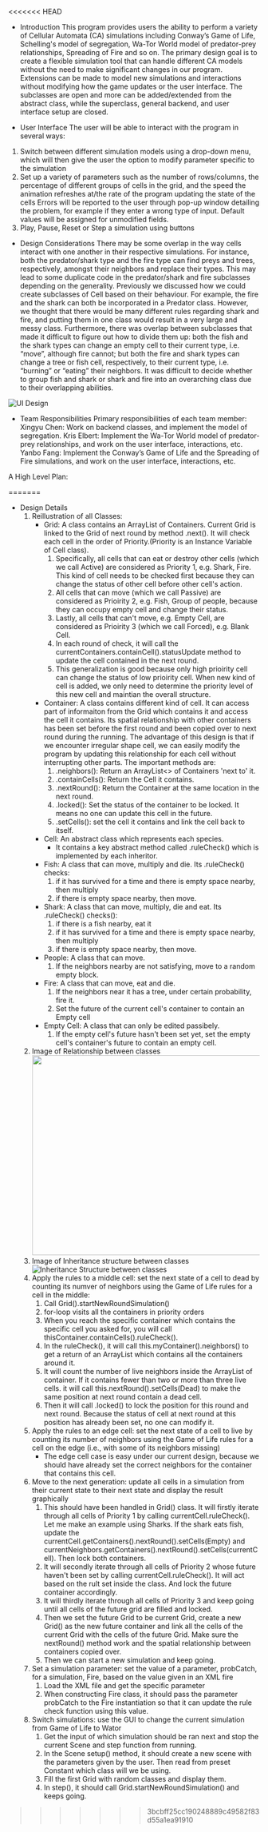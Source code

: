 <<<<<<< HEAD
- Introduction
This program provides users the ability to perform a variety of Cellular Automata (CA) simulations including Conway’s Game of Life, Schelling's model of segregation, Wa-Tor World model of predator-prey relationships, Spreading of Fire and so on. The primary design goal is to create a flexible simulation tool that can handle different CA models without the need to make significant changes in our program. Extensions can be made to model new simulations and interactions without modifying how the game updates or the user interface. The subclasses are open and more can be added/extended from the abstract class, while the superclass, general backend, and user interface setup are closed.

- User Interface
The user will be able to interact with the program in several ways:  
1. Switch between different simulation models using a drop-down menu, which will then give the user the option to modify parameter specific to the simulation
2. Set up a variety of parameters such as the number of rows/columns, the percentage of different groups of cells in the grid, and the speed the animation refreshes at/the rate of the program updating the state of the cells
Errors will be reported to the user through pop-up window detailing the problem, for example if they enter a wrong type of input. Default values will be assigned for unmodified fields.
3. Play, Pause, Reset or Step a simulation using buttons


- Design Considerations
There may be some overlap in the way cells interact with one another in their respective simulations. For instance, both the predator/shark type and the fire type can find preys and trees, respectively, amongst their neighbors and replace their types. This may lead to some duplicate code in the predator/shark and fire subclasses depending on the generality. Previously we discussed how we could create subclasses of Cell based on their behaviour. For example, the fire and the shark can both be incorporated in a Predator class. However, we thought that there would be many different rules regarding shark and fire, and putting them in one class would result in a very large and messy class. Furthermore, there was overlap between subclasses that made it difficult to figure out how to divide them up: both the fish and the shark types can change an empty cell to their current type, i.e. “move”, although fire cannot; but both the fire and shark types can change a tree or fish cell, respectively, to their current type, i.e. “burning” or “eating” their neighbors. It was difficult to decide whether to group fish and shark or shark and fire into an overarching class due to their overlapping abilities.

![UI Design](images/CellSocietyUIDesign.jpg?raw=true)

- Team Responsibilities
Primary responsibilities of each team member:
Xingyu Chen: Work on backend classes, and implement the model of segregation.
Kris Elbert: Implement the Wa-Tor World model of predator-prey relationships, and work on the user interface, interactions, etc.
Yanbo Fang: Implement the Conway’s Game of Life and the Spreading of Fire simulations, and work on the user interface, interactions, etc.

A High Level Plan: 

=======
- Design Details
	1. Reillustration of all Classes:
		- Grid: A class contains an ArrayList of Containers. Current Grid is linked to the Grid of next round by method .next(). It will check each cell in the order of Priority.(Priority is an Instance Variable of Cell class). 
			1. Specifically, all cells that can eat or destroy other cells (which we call Active) are considered as Priority 1, e.g. Shark, Fire. This kind of cell needs to be checked first because they can change the status of other cell before other cell's action.	
			2. All cells that can move (which we call Passive) are considered as Prioirity 2, e.g. Fish, Group of people, because they can occupy empty cell and change their status. 
			3. Lastly, all cells that can't move, e.g. Empty Cell, are considered as Prioirity 3 (which we call Forced), e.g. Blank Cell.
			4. In each round of check, it will call the currentContainers.containCell().statusUpdate method to update the cell contained in the next round.
			5. This generalization is good because only high prioirity cell can change the status of low prioirity cell. When new kind of cell is added, we only need to determine the priority level of this new cell and maintian the overall structure.
		- Container: A class contains different kind of cell. It can access part of informaiton from the Grid which contains it and access the cell it contains. Its spatial relationship with other containers has been set before the first round and been copied over to next round during the running. The advantage of this design is that if we encounter irregular shape cell, we can easily modify the program by updating this relationship for each cell without interrupting other parts. The important methods are:
			1. .neighbors(): Return an ArrayList<> of Containers 'next to' it.
			2. .containCells(): Return the Cell it contains.
			3. .nextRound(): Return the Container at the same location in the next round.
			4. .locked(): Set the status of the container to be locked. It means no one can update this cell in the future.
			5. .setCells(): set the cell it contains and link the cell back to itself.
		- Cell: An abstract class which represents each species.
			- It contains a key abstract method called .ruleCheck() which is implemented by each inheritor. 
		- Fish: A class that can move, multiply and die.
			Its .ruleCheck() checks: 
			1. if it has survived for a time and there is empty space nearby, then multiply 
			2. if there is empty space nearby, then move.
		- Shark: A class that can move, multiply, die and eat.
			Its .ruleCheck() checks():
			1. if there is a fish nearby, eat it 
			2. if it has survived for a time and there is empty space nearby, then multiply 
			3. if there is empty space nearby, then move.
		- People: A class that can move.
			1. If the neighbors nearby are not satisfying, move to a random empty block.
		- Fire: A class that can move, eat and die.
			1. If the neighbors near it has a tree, under certain probability, fire it. 
			2. Set the future of the current cell's container to contain an Empty cell
		- Empty Cell: A class that can only be edited passibely.
			1. If the empty cell's future hasn't been set yet, set the empty cell's container's future to contain an empty cell.
	2. Image of Relationship between classes
		<img src="https://coursework.cs.duke.edu/CompSci308_2017Spring/cellsociety_team16/blob/master/Relationship.png" width="500" height="400">
	3. Image of Inheritance structure between classes
		![Inheritance Structure between classes](files/Relationship.png)
	2. Apply the rules to a middle cell: set the next state of a cell to dead by counting its numver of neighbors using the Game of Life rules for a cell in the middle:
		1. Call Grid().startNewRoundSimulation()
		2. for-loop visits all the containers in priority orders
		3. When you reach the specific container which contains the specific cell you asked for, you will call thisContainer.containCells().ruleCheck().
		4. In the ruleCheck(), it will call this.myContainer().neighbors() to get a return of an ArrayList<Containers> which contains all the containers around it.
		5. It will count the number of live neighbors inside the ArrayList of container. If it contains fewer than two or more than three live cells. it will call this.nextRound().setCells(Dead) to make the same position at next round contain a dead cell.
		6. Then it will call .locked() to lock the position for this round and next round. Because the status of cell at next round at this position has already been set, no one can modify it.  
	3. Apply the rules to an edge cell: set the next state of a cell to live by counting its number of neighbors using the Game of Life rules for a cell on the edge (i.e., with some of its neighbors missing)
		- The edge cell case is easy under our current design, because we should have already set the correct neighbors for the container that contains this cell. 
	4. Move to the next generation: update all cells in a simulation from their current state to their next state and display the result graphically
		1. This should have been handled in Grid() class. It will firstly iterate through all cells of Priority 1 by calling currentCell.ruleCheck(). Let me make an example using Sharks. If the shark eats fish, update the currentCell.getContainers().nextRound().setCells(Empty) and currentNeighbors.getContainers().nextRound().setCells(currentCell). Then lock both containers.
		2. It will secondly iterate through all cells of Priority 2 whose future haven't been set by calling currentCell.ruleCheck(). It will act based on the rult set inside the class. And lock the future container accordingly.
		3. It will thirdly iterate through all cells of Priority 3 and keep going until all cells of the future grid are filled and locked.
		4. Then we set the future Grid to be current Grid, create a new Grid() as the new future container and link all the cells of the current Grid with the cells of the future Grid. Make sure the nextRound() method work and the spatial relationship between containers copied over. 
		5. Then we can start a new simulation and keep going.
	5. Set a simulation parameter: set the value of a parameter, probCatch, for a simulation, Fire, based on the value given in an XML fire
		1. Load the XML file and get the specific parameter
		2. When constructing Fire class, it should pass the parameter probCatch to the Fire instantiation so that it can update the rule check function using this value.
	6. Switch simulations: use the GUI to change the current simulation from Game of Life to Wator
		1. Get the input of which simulation should be ran next and stop the current Scene and step function from running.
		2. In the Scene setup() method, it should create a new scene with the parameters given by the user. Then read from preset Constant which class will we be using. 
		3. Fill the first Grid with random classes and display them. 
		4. In step(), it should call Grid.startNewRoundSimulation() and keeps going.
>>>>>>> 3bcbff25cc190248889c49582f83d55a1ea91910
